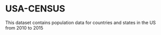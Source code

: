 # USA-CENSUS
This dataset contains population data for countries and states in the US from 2010 to 2015

